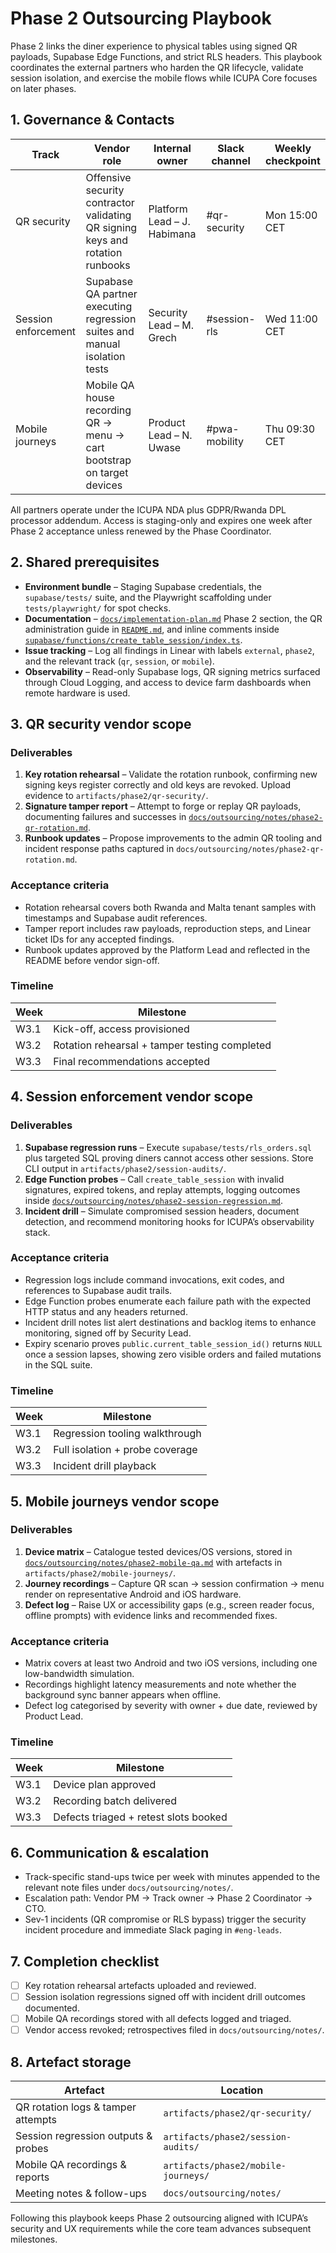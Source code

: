 # Phase 2 Outsourcing Playbook

Phase 2 links the diner experience to physical tables using signed QR payloads, Supabase Edge Functions, and strict RLS headers. This playbook coordinates the external partners who harden the QR lifecycle, validate session isolation, and exercise the mobile flows while ICUPA Core focuses on later phases.

## 1. Governance & Contacts

| Track | Vendor role | Internal owner | Slack channel | Weekly checkpoint |
| --- | --- | --- | --- | --- |
| QR security | Offensive security contractor validating QR signing keys and rotation runbooks | Platform Lead – J. Habimana | #qr-security | Mon 15:00 CET |
| Session enforcement | Supabase QA partner executing regression suites and manual isolation tests | Security Lead – M. Grech | #session-rls | Wed 11:00 CET |
| Mobile journeys | Mobile QA house recording QR → menu → cart bootstrap on target devices | Product Lead – N. Uwase | #pwa-mobility | Thu 09:30 CET |

All partners operate under the ICUPA NDA plus GDPR/Rwanda DPL processor addendum. Access is staging-only and expires one week after Phase 2 acceptance unless renewed by the Phase Coordinator.

## 2. Shared prerequisites

- **Environment bundle** – Staging Supabase credentials, the `supabase/tests/` suite, and the Playwright scaffolding under `tests/playwright/` for spot checks.
- **Documentation** – [`docs/implementation-plan.md`](../implementation-plan.md) Phase 2 section, the QR administration guide in [`README.md`](../../README.md), and inline comments inside [`supabase/functions/create_table_session/index.ts`](../../supabase/functions/create_table_session/index.ts).
- **Issue tracking** – Log all findings in Linear with labels `external`, `phase2`, and the relevant track (`qr`, `session`, or `mobile`).
- **Observability** – Read-only Supabase logs, QR signing metrics surfaced through Cloud Logging, and access to device farm dashboards when remote hardware is used.

## 3. QR security vendor scope

### Deliverables

1. **Key rotation rehearsal** – Validate the rotation runbook, confirming new signing keys register correctly and old keys are revoked. Upload evidence to `artifacts/phase2/qr-security/`.
2. **Signature tamper report** – Attempt to forge or replay QR payloads, documenting failures and successes in [`docs/outsourcing/notes/phase2-qr-rotation.md`](notes/phase2-qr-rotation.md).
3. **Runbook updates** – Propose improvements to the admin QR tooling and incident response paths captured in `docs/outsourcing/notes/phase2-qr-rotation.md`.

### Acceptance criteria

- Rotation rehearsal covers both Rwanda and Malta tenant samples with timestamps and Supabase audit references.
- Tamper report includes raw payloads, reproduction steps, and Linear ticket IDs for any accepted findings.
- Runbook updates approved by the Platform Lead and reflected in the README before vendor sign-off.

### Timeline

| Week | Milestone |
| --- | --- |
| W3.1 | Kick-off, access provisioned |
| W3.2 | Rotation rehearsal + tamper testing completed |
| W3.3 | Final recommendations accepted |

## 4. Session enforcement vendor scope

### Deliverables

1. **Supabase regression runs** – Execute `supabase/tests/rls_orders.sql` plus targeted SQL proving diners cannot access other sessions. Store CLI output in `artifacts/phase2/session-audits/`.
2. **Edge Function probes** – Call `create_table_session` with invalid signatures, expired tokens, and replay attempts, logging outcomes inside [`docs/outsourcing/notes/phase2-session-regression.md`](notes/phase2-session-regression.md).
3. **Incident drill** – Simulate compromised session headers, document detection, and recommend monitoring hooks for ICUPA’s observability stack.

### Acceptance criteria

- Regression logs include command invocations, exit codes, and references to Supabase audit trails.
- Edge Function probes enumerate each failure path with the expected HTTP status and any headers returned.
- Incident drill notes list alert destinations and backlog items to enhance monitoring, signed off by Security Lead.
- Expiry scenario proves `public.current_table_session_id()` returns `NULL` once a session lapses, showing zero visible orders and failed mutations in the SQL suite.

### Timeline

| Week | Milestone |
| --- | --- |
| W3.1 | Regression tooling walkthrough |
| W3.2 | Full isolation + probe coverage |
| W3.3 | Incident drill playback |

## 5. Mobile journeys vendor scope

### Deliverables

1. **Device matrix** – Catalogue tested devices/OS versions, stored in [`docs/outsourcing/notes/phase2-mobile-qa.md`](notes/phase2-mobile-qa.md) with artefacts in `artifacts/phase2/mobile-journeys/`.
2. **Journey recordings** – Capture QR scan → session confirmation → menu render on representative Android and iOS hardware.
3. **Defect log** – Raise UX or accessibility gaps (e.g., screen reader focus, offline prompts) with evidence links and recommended fixes.

### Acceptance criteria

- Matrix covers at least two Android and two iOS versions, including one low-bandwidth simulation.
- Recordings highlight latency measurements and note whether the background sync banner appears when offline.
- Defect log categorised by severity with owner + due date, reviewed by Product Lead.

### Timeline

| Week | Milestone |
| --- | --- |
| W3.1 | Device plan approved |
| W3.2 | Recording batch delivered |
| W3.3 | Defects triaged + retest slots booked |

## 6. Communication & escalation

- Track-specific stand-ups twice per week with minutes appended to the relevant note files under `docs/outsourcing/notes/`.
- Escalation path: Vendor PM → Track owner → Phase 2 Coordinator → CTO.
- Sev-1 incidents (QR compromise or RLS bypass) trigger the security incident procedure and immediate Slack paging in `#eng-leads`.

## 7. Completion checklist

- [ ] Key rotation rehearsal artefacts uploaded and reviewed.
- [ ] Session isolation regressions signed off with incident drill outcomes documented.
- [ ] Mobile QA recordings stored with all defects logged and triaged.
- [ ] Vendor access revoked; retrospectives filed in `docs/outsourcing/notes/`.

## 8. Artefact storage

| Artefact | Location |
| --- | --- |
| QR rotation logs & tamper attempts | `artifacts/phase2/qr-security/` |
| Session regression outputs & probes | `artifacts/phase2/session-audits/` |
| Mobile QA recordings & reports | `artifacts/phase2/mobile-journeys/` |
| Meeting notes & follow-ups | `docs/outsourcing/notes/` |

Following this playbook keeps Phase 2 outsourcing aligned with ICUPA’s security and UX requirements while the core team advances subsequent milestones.
